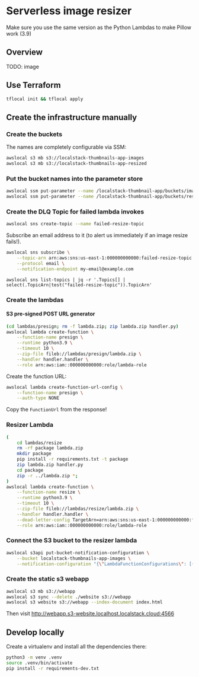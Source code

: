# Serverless image resizer

Make sure you use the same version as the Python Lambdas to make Pillow work (3.9)

## Overview

TODO: image

## Use Terraform

```bash
tflocal init && tflocal apply 
```

## Create the infrastructure manually

### Create the buckets

The names are completely configurable via SSM:

```bash
awslocal s3 mb s3://localstack-thumbnails-app-images
awslocal s3 mb s3://localstack-thumbnails-app-resized
```

### Put the bucket names into the parameter store

```bash
awslocal ssm put-parameter --name /localstack-thumbnail-app/buckets/images --value "localstack-thumbnails-app-images"
awslocal ssm put-parameter --name /localstack-thumbnail-app/buckets/resized --value "localstack-thumbnails-app-resized"
```

### Create the DLQ Topic for failed lambda invokes

```bash
awslocal sns create-topic --name failed-resize-topic
```

Subscribe an email address to it (to alert us immediately if an image resize fails!).

```bash
awslocal sns subscribe \
    --topic-arn arn:aws:sns:us-east-1:000000000000:failed-resize-topic \
    --protocol email \
    --notification-endpoint my-email@example.com
```

`awslocal sns list-topics | jq -r '.Topics[] | select(.TopicArn|test("failed-resize-topic")).TopicArn'`


### Create the lambdas

#### S3 pre-signed POST URL generator

```bash
(cd lambdas/presign; rm -f lambda.zip; zip lambda.zip handler.py)
awslocal lambda create-function \
    --function-name presign \
    --runtime python3.9 \
    --timeout 10 \
    --zip-file fileb://lambdas/presign/lambda.zip \
    --handler handler.handler \
    --role arn:aws:iam::000000000000:role/lambda-role
```

Create the function URL:

```bash
awslocal lambda create-function-url-config \
    --function-name presign \
    --auth-type NONE
```

Copy the `FunctionUrl` from the response!

### Resizer Lambda

```bash
(
    cd lambdas/resize
    rm -rf package lambda.zip
    mkdir package
    pip install -r requirements.txt -t package
    zip lambda.zip handler.py
    cd package
    zip -r ../lambda.zip *;
)
awslocal lambda create-function \
    --function-name resize \
    --runtime python3.9 \
    --timeout 10 \
    --zip-file fileb://lambdas/resize/lambda.zip \
    --handler handler.handler \
    --dead-letter-config TargetArn=arn:aws:sns:us-east-1:000000000000:failed-resize-topic \
    --role arn:aws:iam::000000000000:role/lambda-role
```

### Connect the S3 bucket to the resizer lambda

```bash
awslocal s3api put-bucket-notification-configuration \
    --bucket localstack-thumbnails-app-images \
    --notification-configuration "{\"LambdaFunctionConfigurations\": [{\"LambdaFunctionArn\": \"$(awslocal lambda get-function --function-name resize | jq -r .Configuration.FunctionArn)\", \"Events\": [\"s3:ObjectCreated:*\"]}]}"
```

### Create the static s3 webapp

```bash
awslocal s3 mb s3://webapp
awslocal s3 sync --delete ./website s3://webapp
awslocal s3 website s3://webapp --index-document index.html
```

Then visit http://webapp.s3-website.localhost.localstack.cloud:4566


## Develop locally

Create a virtualenv and install all the dependencies there:

```bash
python3 -m venv .venv
source .venv/bin/activate
pip install -r requirements-dev.txt
```
